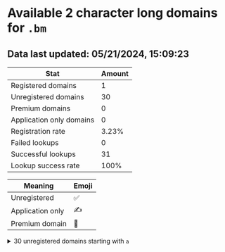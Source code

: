 # Available 2 character long domains for `.bm`

## Data last updated: 05/21/2024, 15:09:23

|Stat|Amount|
|--|--|
|Registered domains|1|
|Unregistered domains|30|
|Premium domains|0|
|Application only domains|0|
|Registration rate|3.23%|
|Failed lookups|0|
|Successful lookups|31|
|Lookup success rate|100%|


|Meaning|Emoji|
|--|--|
|Unregistered|:white_check_mark:|
|Application only|:writing_hand:|
|Premium domain|:gem:|

<details>
<summary>30 unregistered domains starting with <bold><code>a</code></bold></summary>

|Type|Domain|
|--|--|
|:white_check_mark:|`a0.bm`|
|:white_check_mark:|`a1.bm`|
|:white_check_mark:|`a2.bm`|
|:white_check_mark:|`a3.bm`|
|:white_check_mark:|`a4.bm`|
|:white_check_mark:|`ab.bm`|
|:white_check_mark:|`ac.bm`|
|:white_check_mark:|`ad.bm`|
|:white_check_mark:|`ae.bm`|
|:white_check_mark:|`af.bm`|
|:white_check_mark:|`ag.bm`|
|:white_check_mark:|`ah.bm`|
|:white_check_mark:|`ai.bm`|
|:white_check_mark:|`aj.bm`|
|:white_check_mark:|`ak.bm`|
|:white_check_mark:|`al.bm`|
|:white_check_mark:|`am.bm`|
|:white_check_mark:|`an.bm`|
|:white_check_mark:|`ao.bm`|
|:white_check_mark:|`ap.bm`|
|:white_check_mark:|`aq.bm`|
|:white_check_mark:|`ar.bm`|
|:white_check_mark:|`as.bm`|
|:white_check_mark:|`at.bm`|
|:white_check_mark:|`au.bm`|
|:white_check_mark:|`av.bm`|
|:white_check_mark:|`aw.bm`|
|:white_check_mark:|`ax.bm`|
|:white_check_mark:|`ay.bm`|
|:white_check_mark:|`az.bm`|
</details>